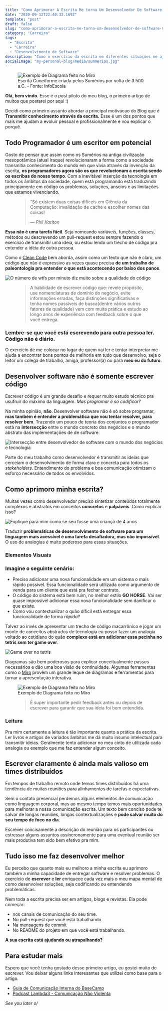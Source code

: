 ```yaml
---
title: "Como Aprimorar A Escrita Me torna Um Desenvolvedor De Software Melhor"
date: "2020-09-12T22:40:32.169Z"
template: "post"
draft: false
slug: "como-aprimorar-a-escrita-me-torna-um-desenvolvedor-de-software-melhor"
category: "Carreira"
tags:
  - "Escrita"
  - "Carreira"
  - "Desenvolvimento de Software"
description: "Como o exercício da escrita em diferentes situações me ajuda a entregar software com mais qualidade."
socialImage: "my-personal-blog/media/summerios.jpg"
---
```


<figure>
	<img src="/media/summerios.jpg" alt="Exemplo de Diagrama feito no Miro"/>
  	<figcaption>Escrita Cuneiforme criada pelos Sumérios por volta de 3.500 a.C. - Fonte: InfoEscola</figcaption>
</figure>

**Olá, bem vindo**. Esse é o post piloto do meu blog, o primeiro artigo de muitos que postarei por aqui :)

Decidi como primeiro assunto abordar a principal motivacao do Blog que é **Transmitir conhecimento através da escrita.**  Esse é um dos pontos que mais me ajudam a evoluir pessoal e profissionalmente e vou explicar o porquê.

## Todo Programador é um escritor em potencial

Gosto de pensar que assim como os Sumérios na antiga civilização mesopotâmica (atual Iraque) revolucionaram a forma como a sociedade transmitia conhecimento do mundo em que vivia através da invenção da escrita, **os programadores agora são os que revolucionam a escrita sendo os escribas do nosso tempo**. Com a inevitável inserção da tecnologia em todos os âmbitos da sociedade, quem está programando está traduzindo principamente em código os problemas, soluções, anseios e as limitações que estamos vivenciando.

<figure>
	<blockquote>
		<p>“Só existem duas coisas difíceis em Ciência da Computação: invalidação de cache e escolher nomes das coisas!</p>
		<footer>
			<cite>— Phil Karlton</cite>
		</footer>
	</blockquote>
</figure>

**Essa não é uma tarefa fácil**. Seja nomeando variáveis, funções, classes, métodos ou descrevendo um pull-request estou sempre fazendo o exercício de transmitir uma ideia, ou estou lendo um trecho de código pra entender a idéia de outra pessoa. 

Como o [Clean Code](https://www.amazon.com.br/Clean-Code-Handbook-Software-Craftsmanship-ebook/dp/B001GSTOAM/ref=asc_df_B001GSTOAM/?tag=googleshopp00-20&linkCode=df0&hvadid=379765265654&hvpos=&hvnetw=g&hvrand=2551010271922584819&hvpone=&hvptwo=&hvqmt=&hvdev=c&hvdvcmdl=&hvlocint=&hvlocphy=1001773&hvtargid=pla-406130706465&psc=1) bem aborda, assim como um texto que não é claro, um código que não é expressivo as vezes quase precisa **de um trabalho de paleontologia pra entender o que está acontecendo por baixo dos panos**.

![O número de wtfs por minuto diz muito sobre a qualidade do código](/media/wtfm.jpg)

<figure>
	<blockquote>
		<p>A habilidade de escrever código que: revele propósito, use nomenclaturas de domínio do negócio, evite informações erradas, faça distinções significativas e tenha nomes passíveis de busca(dentre vários outros fatores de qualidade) vem com muita prática e estudo ao longo anos de experiência com feedback sobre o que você entrega.</p>
	</blockquote>
</figure>

### Lembre-se que você está escrevendo para outra pessoa ler. Código não é diário.

O exercício de me colocar no lugar de quem vai ler e tentar interpretar me ajuda a encontrar bons pontos de melhoria em tudo que desenvolvo, seja o leitor um colega de trabalho, amiga, professor(a) ou para **meu eu do futuro**.

## Desenvolver software não é somente escrever código

Escrever código é um grande desafio e requer muito estudo técnico pra usufruir do máximo da linguagem. *Mas programar é só codificar?*

Na minha opinião, **não**. Desenvolver software não é só sobre programar, **mas também é entender a problemática que vou tentar resolver, para resolver bem**. Trazendo um pouco de teoria dos conjuntos o programador está na **intersecção** entre o mundo concreto dos negócios e o mundo abstrato das implementações de de software.

![Intersecção entre desenvolvedor de software com o mundo dos negócios e tecnologia](/media/developer-intersection.png)

Parte do meu trabalho como desenvolvedor é transmitir as ideias que cerceiam o desenvolvimento de forma clara e concreta para todos os *stakeholders*. Entendimento do problema e boa comunicação otimizam o esforço necessário de todos os envolvidos.

## Como aprimoro minha escrita?

Muitas vezes como desenvolvedor preciso sintetizar conteúdos totalmente complexos e abstratos em conceitos **concretos** e **palpáveis**. Como explicar isso?

![Explique para mim como se seu fosse uma criança de 4 anos](https://media.giphy.com/media/nuuS1IlKqd2dq/giphy.gif)

Traduzir **problemáticas de desenvolvimento de software para um linguagem mais acessível é uma tarefa desafiadora, mas não impossível**. O uso de analogias é muito poderoso para essas situações.

### Elementos Visuais

### Imagine o seguinte cenário:
* Preciso adicionar uma nova funcionalidade em um sistema o mais rápido possível. Essa funcionalidade será utilizada como argumento de venda para um cliente que está pra fechar contrato.
* O código do sistema está bem ruim, no melhor estilo **GO HORSE**. Vai ser quase impossível adicionar essa nova funcionalidade sem danificar o que existe.
* Como vou contextualizar o quão díficil está entregar essa funcionalidade de forma *rápida*?

Talvez ao invés de apresentar um trecho de código macarrônico e jogar um monte de conceitos abstrados de tecnologia eu posso fazer um analogia voltado ao cotidiano do quão **complexo está em adicionar essa pecinha no tetris sem ter game over**.

![Game over no tetris](https://64.media.tumblr.com/7cc5314d4fa951ea9e6f71edfea74d12/tumblr_mt8fodasxN1qi9hlso1_1280.gif)

Diagramas são bem poderosos para explicar conceitualmente passos necessários e dão uma boa visão de continuidade. Algumas ferramentas como o [Miro](https://miro.com/) provêm um grande leque de diagramas e ferramentas para tornar a apresentação interativa.

<figure>
	<img src="my-personal-blog/media/flow.png" alt="Exemplo de Diagrama feito no Miro"/>
  	<figcaption>Exemplo de Diagrama feito no Miro</figcaption>
</figure>

<figure>
	<blockquote>
		<p>É super importante pedir feedback antes ou depois de escrever para garantir que sua ideia foi bem entendida.</p>
	</blockquote>
</figure>

### Leitura

Pra mim certamente a leitura é tão importante quanto a prática da escrita. Ler livros e artigos de variados âmbitos me dá muito insumo intelectual para transmitir ideias. Geralmente tento adicionar no meu cinto de utilizada cada analogia ou exemplo que me faz entender algum conceito.

## Escrever claramente é ainda mais valioso em times distribuídos

Em tempos de trabalho remoto onde temos times distribuídos há uma tendência de muitas reuniões para alinhamentos de tarefas e expectativas. 

Sem o contato presencial perdemos alguns elementos de comunicação como linguagem corporal, mas ao mesmo tempo temos mais oportunidades para melhorar a nossa comunicação escrita. Um texto bem conciso pode te salvar de longas reuniões, longas contextualizações e **pode salvar muito do seu tempo de foco no dia**.

Escrever concisamente a descrição do reunião para os participantes ou estressar alguns assuntos assíncronamente para uma eventual reunião ser mais produtiva tem sido bem efetivo pra mim.

## Tudo isso me faz desenvolver melhor

Eu percebo que quanto mais eu melhoro a minha escrita eu aprimoro também a minha capacidade de entregar software e resolver problemas. O exercício de **escrever** e **ler** enriquece cada vez mais o meu mapa mental de como desenvolver soluções, seja codificando ou entendendo problemáticas. 

Nem toda a escrita precisa ser em artigos, blogs e revistas. Ela pode começar:
* nos canais de comunicação do seu time.
* No pull-request que você está trabalhando 
* Na mensagens de commit 
* No README do projeto em que você está trabalhando. 

**A sua escrita está ajudando ou atrapalhando?**

## Para estudar mais

Espero que você tenha gostado desse primeiro artigo, eu gostei muito de escrever. Vou deixar alguns links interesantes que utilizei como base para o artigo.

* [Guia de Comunicação Interna do BaseCamp](https://basecamp.com/guides/how-we-communicate)
* [Podcast Lambda3 - Comunicação Não Violenta](https://www.lambda3.com.br/2017/02/podcast-31-comunicacao-nao-violenta/)


*See you later o/*
